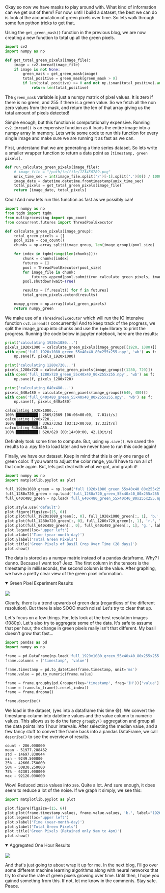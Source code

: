 Okay so now we have masks to play around with. What kind of information can we get out of them? For now, until I build a dataset, the best we can do is look at the accumulation of green pixels over time. So lets walk through some fun python tricks to get that.

Using the `get_green_mask()` function in the previous blog, we are now creating a new function to total up all the green pixels.

```python
import cv2
import numpy as np

def get_total_green_pixels(image_file):
    image = cv2.imread(image_file)
    if image is not None:
        green_mask = get_green_mask(image)
        total_positive = green_mask[green_mask > 0]
        if len(total_positive) >= 0 and not np.isnan(total_positive).any():
            return len(total_positive)
```

The `green_mask` variable is just a numpy matrix of pixel values. It is zero if there is no green, and 255 if there is a green value. So we fetch all the non zero values from the mask, and return the len of that array giving us the total amount of pixels detected!

Simple enough, but this function is computationally expensive. Running `cv2.imread()` is an expensive function as it loads the entire image into a numpy array in memory. Lets write some code to run this function for every single image and make sure we are running it as fast as we can.

First, understand that we are generating a time series dataset. So lets write a smaller wrapper function to return a data point as `[timestamp, green pixels]`.

```python
def run_calculate_green_pixels(image_file):
    # image_file = "/path/to/file/123456789.png"
    unix_time_sec = int(image_file.split('/')[-1].split('.')[0]) / 1000
    image_date = datetime.datetime.fromtimestamp(unix_time_sec)
    total_pixels = get_total_green_pixels(image_file)
    return [image_date, total_pixels]
```

Cool! And now lets run this function as fast as we possibly can!

```python
import numpy as np
from tqdm import tqdm
from multiprocessing import cpu_count
from concurrent.futures import ThreadPoolExecutor

def calculate_green_pixels(image_group):
    total_green_pixels = []
    pool_size = cpu_count()
    chunks = np.array_split(image_group, len(image_group)/pool_size)

    for index in tqdm(range(len(chunks))):
        chunk = chunks[index]
        futures = []
        pool = ThreadPoolExecutor(pool_size)
        for image_file in chunk:
            futures.append(pool.submit(run_calculate_green_pixels, image_file))
        pool.shutdown(wait=True)

        results = [f.result() for f in futures]
        total_green_pixels.extend(results)

    numpy_green = np.array(total_green_pixels)
    return numpy_green
```

We make use of a `ThreadPoolExecutor` which will run the IO intensive function `cv2.imread()` concurrently! And to keep track of the progress, we split the image_group into chunks and use the `tqdm` library to print the progress. Running the code below in jupyter notebook, here are the results:

```python
print('calculating 1920x1080...')
pixels_1920x1080 = calculate_green_pixels(image_groups[(1920, 1080)])
with open('full_1920x1080_green_55x40x40_80x255x255.npy', 'wb') as f:
    np.save(f, pixels_1920x1080)

print('calculating 1280x720...')
pixels_1280x720 = calculate_green_pixels(image_groups[(1280, 720)])
with open('full_1280x720_green_55x40x40_80x255x255.npy', 'wb') as f:
    np.save(f, pixels_1280x720)

print('calculating 640x480...')
pixels_640x480 = calculate_green_pixels(image_groups[(640, 480)])
with open('full_640x480_green_55x40x40_80x255x255.npy', 'wb') as f:
    np.save(f, pixels_640x480)
```

```shell
calculating 1920x1080...
100%|██████████| 2569/2569 [06:06<00:00,  7.01it/s]
calculating 1280x720...
100%|██████████| 3362/3362 [03:13<00:00, 17.33it/s]
calculating 640x480...
100%|██████████| 620/620 [00:14<00:00, 42.10it/s]
```

Definitely took some time to compute. But, using `np.save()`, we saved the results to a .npy file to load later and we never have to run this code again!

Finally, we have our dataset. Keep in mind that this is only one range of green color. If you want to adjust the color range, you'll have to run all of that code again. But, lets just deal with what we got, and graph it!

```python
import numpy as np
import matplotlib.pyplot as plot

full_1920x1080_green = np.load('full_1920x1080_green_55x40x40_80x255x255.npy', allow_pickle=True)
full_1280x720_green = np.load('full_1280x720_green_55x40x40_80x255x255.npy', allow_pickle=True)
full_640x480_green = np.load('full_640x480_green_55x40x40_80x255x255.npy', allow_pickle=True)

plot.style.use('default')
plot.figure(figsize=(15, 6))
plot.plot(full_1920x1080_green[:, 0], full_1920x1080_green[:, 1], 'b.', label="1920x1080")
plot.plot(full_1280x720_green[:, 0], full_1280x720_green[:, 1], 'r.', label="1280x720")
plot.plot(full_640x480_green[:, 0], full_640x480_green[:, 1], 'g.', label="640x480")
plot.legend(loc="upper left")
plot.xlabel('Time (year-month-day)')
plot.ylabel('Total Green Pixels')
plot.title('Green Pixels of Basil Crop Over Time (28 days)')
plot.show()
```

The data is stored as a numpy matrix instead of a pandas dataframe. Why? I dunno. Because I want too? Jeez. The first column in the tensors is the timestamp in milliseconds, the second column is the value. After graphing, we have a pretty clear view of the green pixel information.

<details open>
<summary>Green Pixel Experiment Results</summary>
<br>
    <img src="http://speblog-storage.s3-website-us-west-1.amazonaws.com/images/autofarm/full_green_graph_back.png">
</details>

Clearly, there is a trend upwards of green data (regardless of the different resolution). But there is also SOOO much noise! Let's try to clear that up.

Let's focus on a few things. For, lets look at the best resolution images (1080p). Let's also try to aggregate some of the data. It's safe to assume that per hour, the change in green pixels really isn't that different. My basil doesn't grow that fast...

```python
import pandas as pd
import numpy as np

frame = pd.DataFrame(np.load('full_1920x1080_green_55x40x40_80x255x255.npy', allow_pickle=True))
frame.columns = ['timestamp', 'value']

frame.timestamp = pd.to_datetime(frame.timestamp, unit='ms')
frame.value = pd.to_numeric(frame.value)

frame = frame.groupby(pd.Grouper(key='timestamp', freq='1H'))['value'].agg('median')
frame = frame.to_frame().reset_index()
frame = frame.dropna()

frame.describe()
```

We load in the dataset, (yes into a dataframe this time :sweat_smile:). We convert the timestamp column into datetime values and the value column to numeric values. This allows us to do the fancy `groupby()` aggregation and group all the data points into 1 hour intervals. After selecting the median value, and a few fancy stuff to convert the frame back into a pandas DataFrame, we call `describe()` to see the overview of results.

```shell
count - 286.000000
mean - 51977.288462
std - 14697.838044
min - 9249.500000
25% - 42666.750000
50% - 50830.250000
75% - 62301.000000
max - 92126.000000
```

Wow! Reduced `20555` values into `286`. Quite a lot. And sure enough, it does seem to reduce a lot of the noise. If we graph it simply, we see this:

```python
import matplotlib.pyplot as plot

plot.figure(figsize=(15, 6))
plot.plot(frame.timestamp.values, frame.value.values, 'b.', label="1920x1080")
plot.legend(loc="upper left")
plot.xlabel('Time (year-month-day)')
plot.ylabel('Total Green Pixels')
plot.title('Green Pixels (Retained only 9am to 4pm)')
plot.show()
```

<details open>
<summary>Aggregated One Hour Results</summary>
<br>
    <img src="http://speblog-storage.s3-website-us-west-1.amazonaws.com/images/autofarm/full_green_graph_early_late_back.png">
</details>

And that's just going to about wrap it up for me. In the next blog, I'll go over some different machine learning algorithms along with neural networks that try to show the rate of green pixels growing over time. Until then, I hope you gained somethng from this. If not, let me know in the comments. Stay safe. Peace.